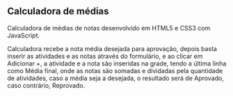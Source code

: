 ## Calculadora de médias

Calculadora de médias de notas desenvolvido em HTML5 e CSS3 com JavaScript.

Calculadora recebe a nota média desejada para aprovação, depois basta inserir as
atividades e as notas através do formulário, e ao clicar em Adicionar +, a
atividade e a nota são inseridas na grade, tendo a última linha como Média final,
onde as notas são somadas e dividadas pela quantidade de atividades, caso a média
seja a desejada, o resultado será de Aprovado, caso contrário, Reprovado.